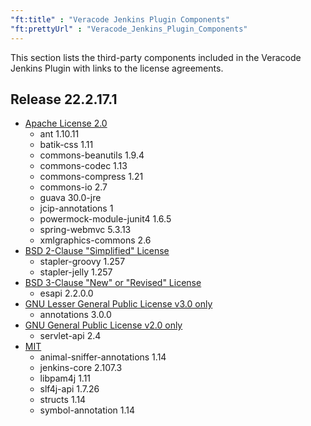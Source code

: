 ```yaml
---
"ft:title" : "Veracode Jenkins Plugin Components"
"ft:prettyUrl" : "Veracode_Jenkins_Plugin_Components"
---
```

This section lists the third-party components included in the Veracode Jenkins Plugin with links to the license agreements.

## Release 22.2.17.1

- [Apache License 2.0](https://spdx.org/licenses/Apache-2.0.html)
    - ant	1.10.11
    - batik-css	1.11
    - commons-beanutils	1.9.4
    - commons-codec	1.13
    - commons-compress	1.21
    - commons-io	2.7
    - guava	30.0-jre
    - jcip-annotations	1
    - powermock-module-junit4	1.6.5
    - spring-webmvc	5.3.13
    - xmlgraphics-commons	2.6
- [BSD 2-Clause "Simplified" License](https://spdx.org/licenses/BSD-2-Clause.html)
    - stapler-groovy	1.257
    - stapler-jelly	1.257
- [BSD 3-Clause "New" or "Revised" License](https://spdx.org/licenses/BSD-3-Clause.html)
    - esapi	2.2.0.0
- [GNU Lesser General Public License v3.0 only](https://spdx.org/licenses/LGPL-3.0-only.html)
    - annotations	3.0.0 
- [GNU General Public License v2.0 only](https://spdx.org/licenses/GPL-2.0.html)
    - servlet-api	2.4
- [MIT](https://spdx.org/licenses/MIT.html)
    - animal-sniffer-annotations	1.14
    - jenkins-core	2.107.3
    - libpam4j	1.11
    - slf4j-api	1.7.26
    - structs	1.14
    - symbol-annotation	1.14